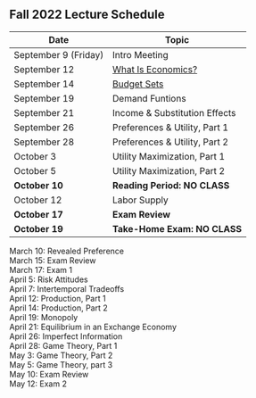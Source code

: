 ## Fall 2022 Lecture Schedule

| Date | Topic |
|-|--|
| September 9 (Friday) | Intro Meeting |
| September 12 | [What Is Economics?](https://pjakiela.github.io/ECON251/1-what-is-econ.html) |
| September 14 | [Budget Sets](https://pjakiela.github.io/ECON251/2-budget-sets.html) |
| September 19 | Demand Funtions |
| September 21 | Income & Substitution Effects |
| September 26 | Preferences & Utility, Part 1 |  
| September 28 | Preferences & Utility, Part 2 |  
| October 3 | Utility Maximization, Part 1 |
| October 5 | Utility Maximization, Part 2 |
| **October 10** | **Reading Period:  NO CLASS** |
| October 12 | Labor Supply |
| **October 17** | **Exam Review** |
| **October 19** | **Take-Home Exam:  NO CLASS** |
March 10: Revealed Preference  
March 15:  Exam Review  
March 17:  Exam 1  
April 5:  Risk Attitudes  
April 7:  Intertemporal Tradeoffs  
April 12:  Production, Part 1  
April 14:  Production, Part 2  
April 19:  Monopoly  
April 21:  Equilibrium in an Exchange Economy   
April 26:  Imperfect Information  
April 28:  Game Theory, Part 1  
May 3:  Game Theory, Part 2  
May 5:  Game Theory, part 3  
May 10:  Exam Review  
May 12:  Exam 2  
